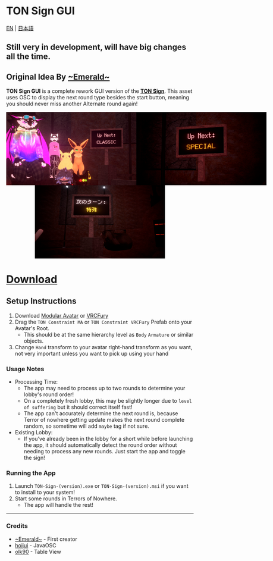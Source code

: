 # TON Sign GUI

[EN](README.md) | [日本語](README-JP.md)

## Still very in development, will have big changes all the time.

## Original Idea By [\~Emerald~](https://github.com/Emmyvee/TON-Sign)

**TON Sign GUI** is a complete rework GUI version of the [**TON Sign**](https://github.com/Emmyvee/TON-Sign).
This asset uses OSC to display the next
round type besides the start button, meaning you should never miss another Alternate round again!

<div style="display: flex; justify-content: space-around;">
  <img src="https://raw.githubusercontent.com/Emmyvee/TON-Sign/refs/heads/main/VRCPreview.jpg" alt="Thanks to the people who helped me test!" width="350"/>
  <img src="https://raw.githubusercontent.com/Emmyvee/TON-Sign/refs/heads/main/VRCPreview2.jpg" alt="Preview Photo" width="350"/>
</div>

<div style="display: flex; justify-content: space-around;">
  <img src="https://raw.githubusercontent.com/T2PeNBiX99wcoxKv3A4g/TON-Sign/refs/heads/main/Screenshot/VRCPreview_JP.png" alt="Preview Photo Japanese" width="350"/>
</div>

# [Download](https://github.com/T2PeNBiX99wcoxKv3A4g/TON-Sign-GUI/releases/latest)

## Setup Instructions

1. Download [Modular Avatar](https://modular-avatar.nadena.dev/) or [VRCFury](https://vrcfury.com)
2. Drag the `TON Constraint MA` or `TON Constraint VRCFury` Prefab onto your Avatar's Root.
    - This should be at the same hierarchy level as `Body` `Armature` or similar objects.
3. Change `Hand` transform to your avatar right-hand transform as you want, not very important unless you want to pick
   up using your hand

### Usage Notes

- Processing Time:
    - The app may need to process up to two rounds to determine your lobby's round order!
    - On a completely fresh lobby, this may be slightly longer due to `level of suffering` but it should correct itself
      fast!
    - The app can't accurately determine the next round is, because Terror of nowhere getting update makes the next
      round
      complete random, so sometime will add `maybe` tag if not sure.
- Existing Lobby:
    - If you’ve already been in the lobby for a short while before launching the app, it should automatically detect the
      round order without needing to process any new rounds. Just start the app and toggle the sign!

### Running the App

1. Launch `TON-Sign-(version).exe` or `TON-Sign-(version).msi` if you want to install to your system!
2. Start some rounds in Terrors of Nowhere.
    - The app will handle the rest!

---

### Credits

- [\~Emerald\~](https://github.com/Emmyvee/TON-Sign) - First creator
- [hoijui](https://github.com/hoijui/JavaOSC) - JavaOSC
- [olk90](https://github.com/olk90/compose-tableView) - Table View
